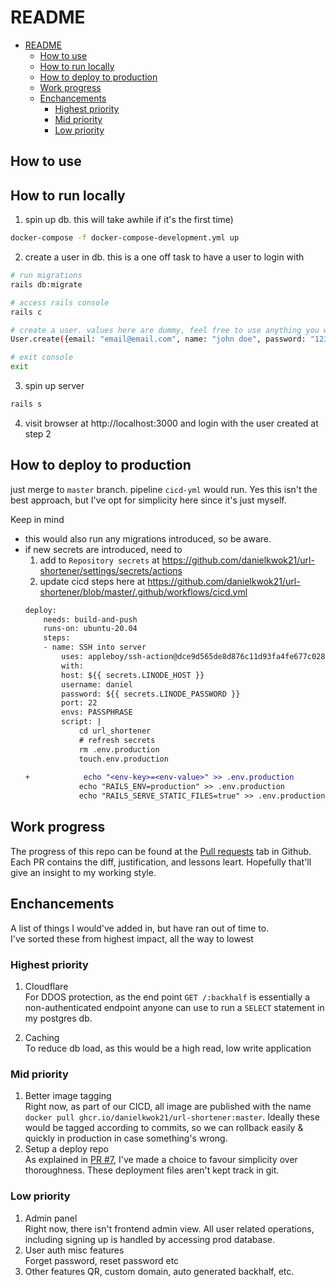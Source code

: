 # README
- [README](#readme)
  - [How to use](#how-to-use)
  - [How to run locally](#how-to-run-locally)
  - [How to deploy to production](#how-to-deploy-to-production)
  - [Work progress](#work-progress)
  - [Enchancements](#enchancements)
    - [Highest priority](#highest-priority)
    - [Mid priority](#mid-priority)
    - [Low priority](#low-priority)
## How to use


## How to run locally
1. spin up db. this will take awhile if it's the first time)
```bash
docker-compose -f docker-compose-development.yml up
```

2. create a user in db. this is a one off task to have a user to login with
```bash
# run migrations
rails db:migrate

# access rails console
rails c

# create a user. values here are dummy, feel free to use anything you want
User.create({email: "email@email.com", name: "john doe", password: "123456", password_confirmation: "123456"})

# exit console
exit
```
3. spin up server
```bash
rails s
```

4. visit browser at http://localhost:3000 and login with the user created at step 2

## How to deploy to production
just merge to `master` branch. pipeline `cicd-yml` would run. Yes this isn't the best approach, but I've opt for simplicity here since it's just myself. 

Keep in mind
- this would also run any migrations introduced, so be aware.
- if new secrets are introduced, need to
    1. add to `Repository secrets` at https://github.com/danielkwok21/url-shortener/settings/secrets/actions
    2. update cicd steps here at https://github.com/danielkwok21/url-shortener/blob/master/.github/workflows/cicd.yml
    ```diff
    deploy:
        needs: build-and-push
        runs-on: ubuntu-20.04
        steps:
        - name: SSH into server
            uses: appleboy/ssh-action@dce9d565de8d876c11d93fa4fe677c0285a66d78
            with:
            host: ${{ secrets.LINODE_HOST }}
            username: daniel
            password: ${{ secrets.LINODE_PASSWORD }}
            port: 22
            envs: PASSPHRASE
            script: |
                cd url_shortener
                # refresh secrets
                rm .env.production
                touch.env.production
           
    +            echo "<env-key>=<env-value>" >> .env.production
                echo "RAILS_ENV=production" >> .env.production
                echo "RAILS_SERVE_STATIC_FILES=true" >> .env.production

    ```


## Work progress
The progress of this repo can be found at the [Pull requests](https://github.com/danielkwok21/url-shortener/pulls?q=is%3Apr+is%3Aclosed) tab in Github. Each PR contains the diff, justification, and lessons leart. Hopefully that'll give an insight to my working style.

## Enchancements
A list of things I would've added in, but have ran out of time to.  
I've sorted these from highest impact, all the way to lowest

### Highest priority
1. Cloudflare  
For DDOS protection, as the end point `GET /:backhalf` is essentially a non-authenticated endpoint anyone can use to run a `SELECT` statement in my postgres db.

2. Caching  
To reduce db load, as this would be a high read, low write application

### Mid priority
1. Better image tagging  
Right now, as part of our CICD, all image are published with the name `docker pull ghcr.io/danielkwok21/url-shortener:master`. Ideally these would be tagged according to commits, so we can rollback easily & quickly in production in case something's wrong.
2. Setup a deploy repo  
As explained in [PR #7](https://github.com/danielkwok21/url-shortener/pull/7#issue-2204155214), I've made a choice to favour simplicity over thoroughness. These deployment files aren't kept track in git.


### Low priority
1. Admin panel  
Right now, there isn't frontend admin view. All user related operations, including signing up is handled by accessing prod database.
2. User auth misc features  
Forget password, reset password etc
3. Other features
QR, custom domain, auto generated backhalf, etc.